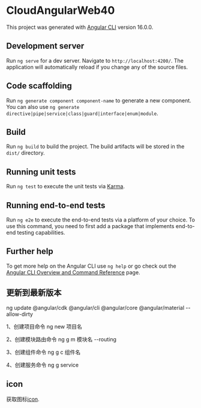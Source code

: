 # CloudAngularWeb40

This project was generated with [Angular CLI](https://github.com/angular/angular-cli) version 16.0.0.

## Development server

Run `ng serve` for a dev server. Navigate to `http://localhost:4200/`. The application will automatically reload if you change any of the source files.

## Code scaffolding

Run `ng generate component component-name` to generate a new component. You can also use `ng generate directive|pipe|service|class|guard|interface|enum|module`.

## Build

Run `ng build` to build the project. The build artifacts will be stored in the `dist/` directory.

## Running unit tests

Run `ng test` to execute the unit tests via [Karma](https://karma-runner.github.io).

## Running end-to-end tests

Run `ng e2e` to execute the end-to-end tests via a platform of your choice. To use this command, you need to first add a package that implements end-to-end testing capabilities.

## Further help

To get more help on the Angular CLI use `ng help` or go check out the [Angular CLI Overview and Command Reference](https://angular.io/cli) page.

## 更新到最新版本
ng update @angular/cdk @angular/cli @angular/core @angular/material --allow-dirty

1、创建项目命令 ng new 项目名

2、创建模块路由命令 ng g m 模块名 --routing

3、创建组件命令 ng g c 组件名

4、创建服务命令 ng g service

## icon
获取图标[icon](https://fonts.google.com/icons?hl=zh-cn).

